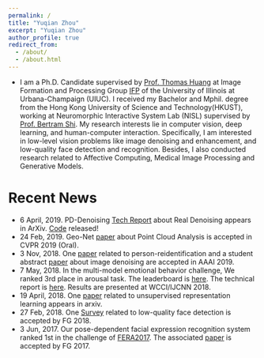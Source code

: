 ```yaml
---
permalink: /
title: "Yuqian Zhou"
excerpt: "Yuqian Zhou"
author_profile: true
redirect_from: 
  - /about/
  - /about.html
---
```



* I am a Ph.D. Candidate supervised by [Prof. Thomas Huang](https://scholar.google.com/citations?user=rGF6-WkAAAAJ&hl=en&oi=ao) at Image Formation and Processing Group [IFP](http://ifp-uiuc.github.io/) of the University of Illinois at Urbana-Champaign (UIUC). I received my Bachelor and Mphil. degree from the Hong Kong University of Science and Technology(HKUST), working at Neuromorphic Interactive System Lab (NISL) supervised by [Prof. Bertram Shi](http://www.ee.ust.hk/~eebert/). My research interests lie in computer vision, deep learning, and human-computer interaction. Specifically, I am interested in low-level vision problems like image denoising and enhancement, and low-quality face detection and recognition. Besides, I also conducted research related to Affective Computing, Medical Image Processing and Generative Models. 


# Recent News
* 6 April, 2019. PD-Denoising [Tech Report](https://arxiv.org/pdf/1904.03485.pdf) about Real Denoising appears in ArXiv. [Code](https://github.com/yzhouas/PD-Denoising-pytorch) released!
* 24 Feb, 2019. Geo-Net [paper](https://arxiv.org/abs/1901.00680) about Point Cloud Analysis is accepted in CVPR 2019 (Oral).
* 3 Nov, 2018. One [paper](https://arxiv.org/abs/1804.05275) related to person-reidentification and a student abstract [paper](https://www.aaai.org/Papers/AAAI/2019/SA-ZhouY.332.pdf) about image denoising are accepted in AAAI 2019.
* 7 May, 2018. In the multi-model emotional behavior challenge, We ranked 3rd place in arousal task. The leaderboard is [here](https://www2.informatik.uni-hamburg.de/wtm/OMG-EmotionChallenge/#). The technical report is [here](https://arxiv.org/abs/1805.00625).  Results are presented at WCCI/IJCNN 2018.
* 19 April, 2018. One [paper](https://arxiv.org/abs/1804.07353) related to unsupervised representation learning appears in arxiv.
* 27 Feb, 2018. One [Survey](https://ieeexplore.ieee.org/abstract/document/8373914) related to low-quality face detection is accepted by FG 2018.
* 3 Jun, 2017. Our pose-dependent facial expression recognition system ranked 1st in the challenge of [FERA2017](https://arxiv.org/abs/1702.04174). The associated [paper](https://ieeexplore.ieee.org/abstract/document/7961835) is accepted by FG 2017.

